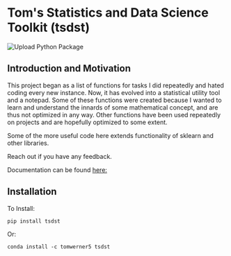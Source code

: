 # Tom's Statistics and Data Science Toolkit (tsdst)

![Upload Python Package](https://github.com/tomwerner5/tsdst/workflows/Upload%20Python%20Package/badge.svg)

## Introduction and Motivation

This project began as a list of functions for tasks I did repeatedly and hated coding every new instance. Now, it has evolved into a statistical utility tool and a notepad. Some of these functions were created because I wanted to learn and understand the innards of some mathematical concept, and are thus not optimized in any way. Other functions have been used repeatedly on projects and are hopefully optimized to some extent.

Some of the more useful code here extends functionality of sklearn and other libraries.

Reach out if you have any feedback.

Documentation can be found [here:](https://tomwerner5.github.io/tsdst/Descriptions.html)

## Installation

To Install:

```{python}
pip install tsdst
```

Or:

```{python}
conda install -c tomwerner5 tsdst
```
